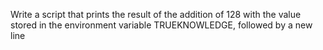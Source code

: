  Write a script that prints the result of the addition of 128 with the value stored in the environment variable TRUEKNOWLEDGE, followed by a new line
